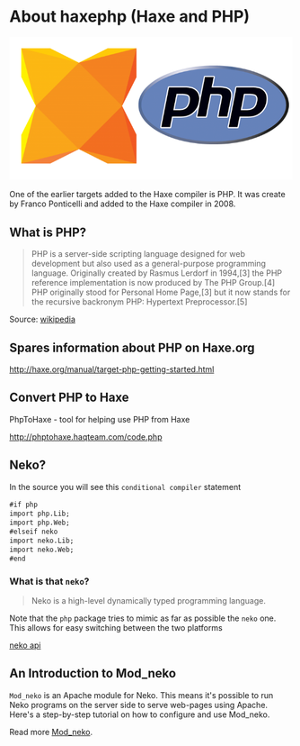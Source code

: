 # About haxephp (Haxe and PHP)

![Haxe logo](../img/haxe_php_logos.png)

One of the earlier targets added to the Haxe compiler is PHP.
It was create by Franco Ponticelli and added to the Haxe compiler in 2008.

## What is PHP?

> PHP is a server-side scripting language designed for web development but also used as a general-purpose programming language. Originally created by Rasmus Lerdorf in 1994,[3] the PHP reference implementation is now produced by The PHP Group.[4] PHP originally stood for Personal Home Page,[3] but it now stands for the recursive backronym PHP: Hypertext Preprocessor.[5]

Source: [wikipedia](https://en.wikipedia.org/wiki/PHP)


## Spares information about PHP on Haxe.org
<http://haxe.org/manual/target-php-getting-started.html>


## Convert PHP to Haxe

PhpToHaxe - tool for helping use PHP from Haxe

<http://phptohaxe.haqteam.com/code.php>


## Neko?

In the source you will see this `conditional compiler` statement

```
#if php
import php.Lib;
import php.Web;
#elseif neko
import neko.Lib;
import neko.Web;
#end
```

### What is that `neko`?

> Neko is a high-level dynamically typed programming language.

Note that the `php` package tries to mimic as far as possible the `neko` one. This allows for easy switching between the two platforms

[neko api](http://api.haxe.org/neko/)

## An Introduction to Mod_neko

`Mod_neko` is an Apache module for Neko. This means it's possible to run Neko programs on the server side to serve web-pages using Apache. Here's a step-by-step tutorial on how to configure and use Mod_neko.

Read more [Mod_neko](http://nekovm.org/doc/mod_neko).
